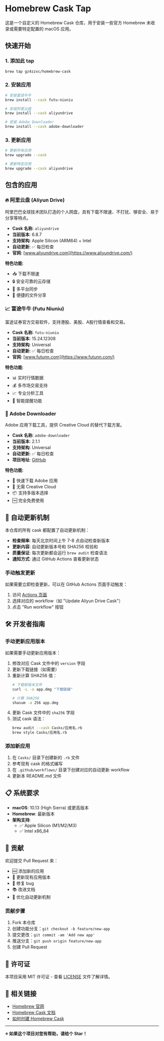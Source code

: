 # Homebrew Cask Tap

这是一个自定义的 Homebrew Cask 仓库，用于安装一些官方 Homebrew 未收录或需要特定配置的 macOS 应用。

## 快速开始

### 1. 添加此 tap

```bash
brew tap gz4zzxc/homebrew-cask
```

### 2. 安装应用

```bash
# 安装富途牛牛
brew install --cask futu-niuniu

# 安装阿里云盘
brew install --cask aliyundrive

# 安装 Adobe Downloader
brew install --cask adobe-downloader
```

### 3. 更新应用

```bash
# 更新所有应用
brew upgrade --cask

# 更新特定应用
brew upgrade --cask aliyundrive
```

## 包含的应用

### 🔥 阿里云盘 (Aliyun Drive)

阿里巴巴全球技术团队打造的个人网盘，具有下载不限速、不打扰、够安全、易于分享等特点。

- **Cask 名称**: `aliyundrive`
- **当前版本**: 6.8.7
- **支持架构**: Apple Silicon (ARM64) + Intel
- **自动更新**: ✅ 每日检查
- **官网**: [www.aliyundrive.com](https://www.aliyundrive.com/)

**特色功能**:
- 📥 下载不限速
- 🔒 安全可靠的云存储
- 📱 多平台同步
- 🔗 便捷的文件分享

### 📈 富途牛牛 (Futu Niuniu)

富途证券官方交易软件，支持港股、美股、A股行情查看和交易。

- **Cask 名称**: `futu-niuniu`
- **当前版本**: 15.24.12308
- **支持架构**: Universal
- **自动更新**: ✅ 每日检查
- **官网**: [www.futunn.com](https://www.futunn.com/)

**特色功能**:
- 📊 实时行情数据
- 💰 多市场交易支持
- 📈 专业分析工具
- 🔔 智能提醒功能

### 🎨 Adobe Downloader

Adobe 应用下载工具，提供 Creative Cloud 的替代下载方案。

- **Cask 名称**: `adobe-downloader`
- **当前版本**: 2.1.1
- **支持架构**: Universal
- **自动更新**: ✅ 每日检查
- **项目地址**: [GitHub](https://github.com/X1a0He/Adobe-Downloader)

**特色功能**:
- 🚀 快速下载 Adobe 应用
- 🔧 无需 Creative Cloud
- 📦 支持多版本选择
- 🆓 完全免费使用

## 🔄 自动更新机制

本仓库的所有 cask 都配置了自动更新机制：

- **检查频率**: 每天北京时间上午 7-8 点自动检查新版本
- **更新内容**: 自动更新版本号和 SHA256 校验和
- **质量保证**: 每次更新都会运行 `brew audit` 检查语法
- **通知方式**: 通过 GitHub Actions 查看更新状态

### 手动触发更新

如果需要立即检查更新，可以在 GitHub Actions 页面手动触发：

1. 访问 [Actions 页面](../../actions)
2. 选择对应的 workflow（如 "Update Aliyun Drive Cask"）
3. 点击 "Run workflow" 按钮

## 🛠️ 开发者指南

### 手动更新应用版本

如果需要手动更新应用版本：

1. 修改对应 Cask 文件中的 `version` 字段
2. 更新下载链接（如需要）
3. 重新计算 SHA256 值：
   ```bash
   # 下载新版本文件
   curl -L -o app.dmg "下载链接"

   # 计算 SHA256
   shasum -a 256 app.dmg
   ```
4. 更新 Cask 文件中的 `sha256` 字段
5. 测试 cask 语法：
   ```bash
   brew audit --cask Casks/应用名.rb
   brew style Casks/应用名.rb
   ```

### 添加新应用

1. 在 `Casks/` 目录下创建新的 `.rb` 文件
2. 参考现有 cask 的格式编写
3. 在 `.github/workflows/` 目录下创建对应的自动更新 workflow
4. 更新本 README.md 文件

## 📋 系统要求

- **macOS**: 10.13 (High Sierra) 或更高版本
- **Homebrew**: 最新版本
- **架构支持**:
  - ✅ Apple Silicon (M1/M2/M3)
  - ✅ Intel x86_64

## 🤝 贡献

欢迎提交 Pull Request 来：

- 🆕 添加新的应用
- 🔄 更新现有应用版本
- 🐛 修复 bug
- 📚 改进文档
- 🔧 优化自动更新机制

### 贡献步骤

1. Fork 本仓库
2. 创建功能分支：`git checkout -b feature/new-app`
3. 提交更改：`git commit -am 'Add new app'`
4. 推送分支：`git push origin feature/new-app`
5. 创建 Pull Request

## 📄 许可证

本项目采用 MIT 许可证 - 查看 [LICENSE](LICENSE) 文件了解详情。

## 🔗 相关链接

- [Homebrew 官网](https://brew.sh/)
- [Homebrew Cask 文档](https://docs.brew.sh/Cask-Cookbook)
- [如何创建 Homebrew Cask](https://docs.brew.sh/Adding-Software-to-Homebrew)

---

**⭐ 如果这个项目对您有帮助，请给个 Star！**

